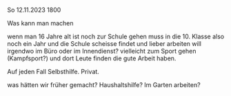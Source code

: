 So 12.11.2023 1800

Was kann man machen

wenn mаn 16 Jahre alt ist
noch zur Schule gehen muss
in die 10. Klasse
also noch ein Jahr
und die Schule scheisse findet
und lieber arbeiten will
irgendwo im Büro
oder im Innendienst?
vielleicht zum Sport gehen
(Kampfsport?)
und dort Leute finden
die gute Arbeit haben.

Auf jeden Fall Selbsthilfe.
Privat.

was hätten wir früher gemacht?
Haushaltshilfe?
Im Garten arbeiten?
